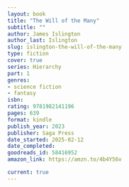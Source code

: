 ```yaml
---
layout: book
title: "The Will of the Many"
subtitle: ""
author: James Islington
author_last: Islington
slug: islington-the-will-of-the-many
type: fiction
cover: true
series: Hierarchy
part: 1
genres:
- science fiction
- fantasy
isbn: 
rating: 9781982141196
pages: 639
format: kindle
publish_year: 2023
publisher: Saga Press
date_started: 2025-02-12
date_completed: 
goodreads_id: 58416952
amazon_link: https://amzn.to/4b4Y56v

current: true
---
```


